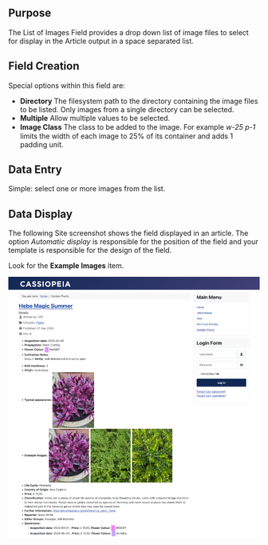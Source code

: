 <!-- Filename: J3.x:Adding_custom_fields/List_of_Images_Field / Display title: List of Images Field -->

## Purpose

The List of Images Field provides a drop down list of image files to select
for display in the Article output in a space separated list.

## Field Creation

Special options within this field are:

- **Directory** The filesystem path to the directory containing the image
files to be listed. Only images from a single directory can be selected.
- **Multiple** Allow multiple values to be selected.
- **Image̠ Class** The class to be added to the image. For example *w-25 p-1*
limits the width of each image to 25% of its container and adds 1 padding
unit.

## Data Entry

Simple: select one or more images from the list.

## Data Display

The following Site screenshot shows the field displayed in an article. The
option *Automatic display* is responsible for the position of the field and
your template is responsible for the design of the field.

Look for the **Example Images** item.

![Display of all fields](../../../images/en/fields/fields-display.png "Fields display")
